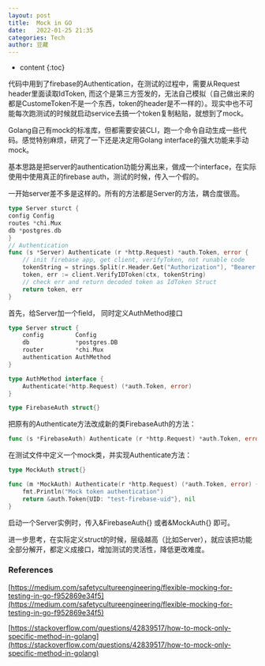 ```yaml
---
layout: post
title:  Mock in GO
date:   2022-01-25 21:35
categories: Tech
author: 豆藏
---
```


* content
{:toc}

代码中用到了firebase的Authentication，在测试的过程中，需要从Request header里面读取IdToken, 而这个是第三方签发的，无法自己模拟（自己做出来的都是CustomeToken不是一个东西，token的header是不一样的）。现实中也不可能每次跑测试的时候就启动service去搞一个token复制粘贴，就想到了mock。

Golang自己有mock的标准库，但都需要安装CLI，跑一个命令自动生成一些代码。感觉特别麻烦，研究了一下还是决定用Golang interface的强大功能来手动mock。

基本思路是把server的authentication功能分离出来，做成一个interface，在实际使用中使用真正的firebase auth，测试的时候，传入一个假的。





一开始server差不多是这样的。所有的方法都是Server的方法，耦合度很高。

```go
type Server sturct {
config Config
routes *chi.Mux
db *postgres.db
}
// Authentication
func (s *Server) Authenticate (r *http.Request) *auth.Token, error {
	// init firebase app, get client, verifyToken, not runable code
	tokenString = strings.Split(r.Header.Get("Authorization"), "Bearer ")[1]
	token, err := client.VerifyIDToken(ctx, tokenString)
	// check err and return decoded token as IdToken Struct
	return token, err
}
```

首先，给Server加一个field， 同时定义AuthMethod接口

```go
type Server struct {
	config         Config
	db             *postgres.DB
	router         *chi.Mux
	authentication AuthMethod
}

type AuthMethod interface {
	Authenticate(*http.Request) (*auth.Token, error)
}

type FirebaseAuth struct{}
```

把原有的Authenticate方法改成新的类FirebaseAuth的方法：

```go
func (s *FirebaseAuth) Authenticate (r *http.Request) *auth.Token, error {...}
```

在测试文件中定义一个mock类，并实现Authenticate方法：

```go
type MockAuth struct{}

func (m *MockAuth) Authenticate(r *http.Request) (*auth.Token, error) {
	fmt.Println("Mock token authentication")
	return &auth.Token{UID: "test-firebase-uid"}, nil
}
```

启动一个Server实例时，传入&FirebaseAuth{} 或者&MockAuth{} 即可。

进一步思考，在实际定义struct的时候，层级越高（比如Server），就应该把功能全部分解开，都定义成接口，增加测试的灵活性，降低更改难度。

### References

[https://medium.com/safetycultureengineering/flexible-mocking-for-testing-in-go-f952869e34f5](https://medium.com/safetycultureengineering/flexible-mocking-for-testing-in-go-f952869e34f5)

[https://stackoverflow.com/questions/42839517/how-to-mock-only-specific-method-in-golang](https://stackoverflow.com/questions/42839517/how-to-mock-only-specific-method-in-golang)
